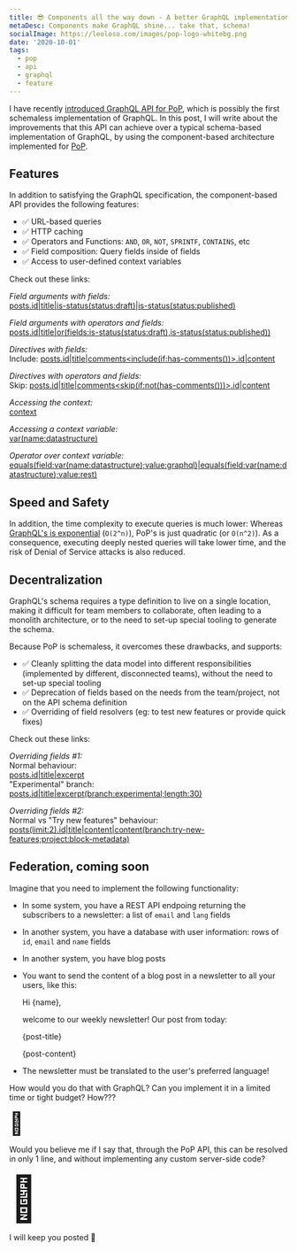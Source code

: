 ```yaml
---
title: 😎 Components all the way down - A better GraphQL implementation!
metaDesc: Components make GraphQL shine... take that, schema!
socialImage: https://leoloso.com/images/pop-logo-whitebg.png
date: '2020-10-01'
tags:
  - pop
  - api
  - graphql
  - feature
---
```


I have recently [introduced GraphQL API for PoP](/posts/intro-to-schemaless-graphql-api-for-pop/), which is possibly the first schemaless implementation of GraphQL. In this post, I will write about the improvements that this API can achieve over a typical schema-based implementation of GraphQL, by using the component-based architecture implemented for [PoP](https://github.com/leoloso/PoP).

## Features

In addition to satisfying the GraphQL specification, the component-based API provides the following features:

- ✅ URL-based queries
- ✅ HTTP caching
- ✅ Operators and Functions: `AND`, `OR`, `NOT`, `SPRINTF`, `CONTAINS`, etc
- ✅ Field composition: Query fields inside of fields
- ✅ Access to user-defined context variables

Check out these links:

_Field arguments with fields:_<br/>
[posts.id|title|is-status(status:draft)|is-status(status:published)](https://nextapi.getpop.org/api/graphql/?fields=posts.id|title|is-status(status:draft)|is-status(status:published))

_Field arguments with operators and fields:_<br/>
[posts.id|title|or(fields:is-status(status:draft),is-status(status:published))](https://nextapi.getpop.org/api/graphql/?fields=posts.id|title|or(fields:is-status(status:draft),is-status(status:published)))

_Directives with fields:_<br/>
Include: [posts.id|title|comments<include(if:has-comments())>.id|content](https://nextapi.getpop.org/api/graphql/?fields=posts.id|title|comments<include(if:has-comments())>.id|content)

_Directives with operators and fields:_<br/>
Skip: [posts.id|title|comments<skip(if:not(has-comments()))>.id|content](https://nextapi.getpop.org/api/graphql/?fields=posts.id|title|comments<skip(if:not(has-comments()))>.id|content)

_Accessing the context:_<br/>
[context](https://nextapi.getpop.org/api/graphql/?fields=context)

_Accessing a context variable:_<br/>
[var(name:datastructure)](https://nextapi.getpop.org/api/graphql/?fields=var(name:datastructure))

_Operator over context variable:_<br/>
[equals(field:var(name:datastructure);value:graphql)|equals(field:var(name:datastructure);value:rest)](https://nextapi.getpop.org/api/graphql/?fields=equals(field:var(name:datastructure);value:graphql)|equals(field:var(name:datastructure);value:rest))

## Speed and Safety

In addition, the time complexity to execute queries is much lower: Whereas [GraphQL's is exponential](https://blog.acolyer.org/2018/05/21/semantics-and-complexity-of-graphql/) (`O(2^n)`), PoP's is just quadratic (or `O(n^2)`). As a consequence, executing deeply nested queries will take lower time, and the risk of Denial of Service attacks is also reduced.

## Decentralization

GraphQL's schema requires a type definition to live on a single location, making it difficult for team members to collaborate, often leading to a monolith architecture, or to the need to set-up special tooling to generate the schema. 

Because PoP is schemaless, it overcomes these drawbacks, and supports:

- ✅ Cleanly splitting the data model into different responsibilities (implemented by different, disconnected teams), without the need to set-up special tooling
- ✅ Deprecation of fields based on the needs from the team/project, not on the API schema definition
- ✅ Overriding of field resolvers (eg: to test new features or provide quick fixes)

Check out these links:

_Overriding fields #1:_<br/>
Normal behaviour:<br/>
[posts.id|title|excerpt](https://nextapi.getpop.org/api/graphql/?fields=posts.id|title|excerpt)<br/>
"Experimental" branch:<br/>
[posts.id|title|excerpt(branch:experimental;length:30)](https://nextapi.getpop.org/api/graphql/?fields=posts.id|title|excerpt(branch:experimental;length:30))

_Overriding fields #2:_<br/>
Normal vs "Try new features" behaviour:<br/>
[posts(limit:2).id|title|content|content(branch:try-new-features;project:block-metadata)](https://nextapi.getpop.org/api/graphql/?fields=posts(limit:2).id|title|content|content(branch:try-new-features;project:block-metadata))

## Federation, coming soon

Imagine that you need to implement the following functionality:

- In some system, you have a REST API endpoing returning the subscribers to a newsletter: a list of `email` and `lang` fields
- In another system, you have a database with user information: rows of `id`, `email` and `name` fields
- In another system, you have blog posts
- You want to send the content of a blog post in a newsletter to all your users, like this:


    Hi {name},
    
    welcome to our weekly newsletter! Our post from today:
    
    {post-title}
    
    {post-content}

- The newsletter must be translated to the user's preferred language!

How would you do that with GraphQL? Can you implement it in a limited time or tight budget? How???

<span style="font-size: 40px;">🤔</span>

Would you believe me if I say that, through the PoP API, this can be resolved in only 1 line, and without implementing any custom server-side code?

<span style="font-size: 80px;">🤔</span>

<!--
Oh yes! Coming soon: PoP will soon feature a mechanism to resolve complex queries without server-side coding, purely based on composing operations indicated through the query.
-->

I will keep you posted 🤔

